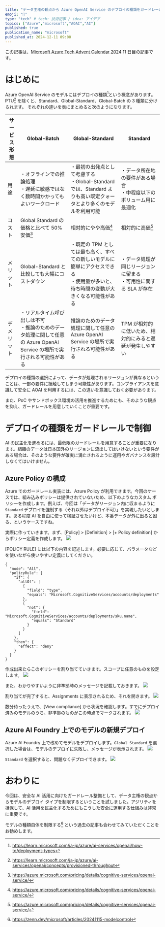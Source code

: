```yaml
---
title: "データ主権の観点から Azure OpenAI Service のデプロイの種類をガードレールにより制限して利用する"
emoji: "🍩"
type: "tech" # tech: 技術記事 / idea: アイデア
topics: ["Azure","microsoft","AOAI","AI"]
published: true
publication_name: "microsoft"
published_at: 2024-12-11 09:00
---
```

この記事は、[Microsoft Azure Tech Advent Calendar 2024](https://qiita.com/advent-calendar/2024/microsoft-azure-tech) 11 日目の記事です。
# はじめに
Azure OpenAI Service のモデルにはデプロイの種類[^1]という概念があります。PTU[^2] を除くと、Standard、Global-Standard、Global-Batch の 3 種類に分けられます。 それぞれの違いを表にまとめると次のようになります。

| サービス形態 | Global-Batch | Global-Standard | Standard |
| ---- | ---- | ---- | ---- |
| 用途 | ・オフラインでの推論処理<br>・遅延に敏感ではなく数時間かかってもよいワークロード | ・最初の出発点として考慮する<br>・Global-Standard では、Standard よりも高い既定クォータとより多くのモデルを利用可能 | ・データ所在地の要件がある場合<br>・中程度以下のボリューム用に最適化 |
| コスト | Global Standard の価格と比べて 50% 安価[^3] | 相対的にやや高価[^4] | 相対的に高価[^4] |
| メリット | Global-Standard と比較しても大幅にコストダウン | ・既定の TPM としては最も高く、すべての新しいモデルに簡単にアクセスできる<br>・使用量が多いと、待ち時間の変動が大きくなる可能性がある  | ・データ処理が同じリージョンに留まる<br>・可用性に関する SLA が存在 |
| デメリット | ・リアルタイム呼び出しは不可<br>・推論のためのデータ処理に関して任意の Azure OpenAI Service の場所で実行される可能性がある | 推論のためのデータ処理に関して任意の Azure OpenAI Service の場所で実行される可能性がある | TPM が相対的に低いため、相対的にみると遅延が発生しやすい |

[^1]:https://learn.microsoft.com/ja-jp/azure/ai-services/openai/how-to/deployment-types
[^2]:https://learn.microsoft.com/ja-jp/azure/ai-services/openai/concepts/provisioned-throughput
[^3]:https://azure.microsoft.com/pricing/details/cognitive-services/openai-service/
[^4]:https://azure.microsoft.com/pricing/details/cognitive-services/openai-service/


デプロイの種類の選択によって、データが処理されるリージョンが異なるということは、一部の要件に抵触してしまう可能性があります。コンプライアンスを意識して安全に AOAI を利用するには、この違いを意識しておく必要があります。

また、PoC やサンドボックス環境の活用を推進するためにも、そのような観点を抑え、ガードレールを用意していくことが重要です。

# デプロイの種類をガードレールで制御
AI の民主化を進めるには、最低限のガードレールを用意することが重要になります。組織のデータは日本国外のリージョンに流出してはいけないという要件がある場合は、そのような要件が確実に満たされるように運用やガバナンスを設計しなくてはいけません。

## Azure Policy の構成
Azure でのガードレール実装には、Azure Policy が利用できます。今回のケースでは、組み込みポリシーは提供されていないため、以下のようなカスタム ポリシーを作成します。例えば、今回は「データがリージョン内に収まるように `Standard` デプロイを強制する（それ以外はデプロイ不可）」を実現したいとします。ある程度 AI を自由に使って検証させたいけど、本番データが外に出ると困る、というケースですね。

実際に作っていきます。まず、[Policy] > [Definition] > [+ Policy definition] からポリシー定義を作成します。
![](/images/20241210-aoaideploytyperegulate/01.png)

[POLICY RULE] には以下の内容を記述します。必要に応じて、パラメータなどを使いながら使いやすい定義にしてください。

```json:regulate-model-deploy-type
{
  "mode": "All",
  "policyRule": {
    "if": {
      "allOf": [
        {
          "field": "type",
          "equals": "Microsoft.CognitiveServices/accounts/deployments"
        },
        {
          "not": {
            "field": "Microsoft.CognitiveServices/accounts/deployments/sku.name",
            "equals": "Standard"
          }
        }
      ]
    },
    "then": {
      "effect": "deny"
    }
  }
}
```
作成出来たらこのポリシーを割り当てていきます。スコープに任意のものを設定します。
![](/images/20241210-aoaideploytyperegulate/02.png)

また、わかりやすいように非準拠時のメッセージを記載しておきます。
![](/images/20241210-aoaideploytyperegulate/03.png)

割り当てが完了すると、Assignments に表示されるため、それを開きます。
![](/images/20241210-aoaideploytyperegulate/04.png)

数分待ったうえで、[View compliance] から状況を確認します。すでにデプロイ済みのモデルのうち、非準拠のものがこの時点でマークされます。
![](/images/20241210-aoaideploytyperegulate/05.png)

## Azure AI Foundry 上でのモデルの新規デプロイ
Azure AI Foundry 上で改めてモデルをデプロイします。`Global Standard` を選択した場合は、モデルのデプロイに失敗し、メッセージが表示されます。
![](/images/20241210-aoaideploytyperegulate/06.png)

`Standard` を選択すると、問題なくデプロイできます。
![](/images/20241210-aoaideploytyperegulate/07.png)


# おわりに
今回は、安全な AI 活用に向けたガードレール整備として、データ主権の観点からモデルのデプロイ タイプを制限するということを試しました。アジリティを担保して、AI 活用を民主化するためにもこうした安全に運用する仕組みは非常に重要です。

モデルの種類自体を制限する[^5] という過去の記事も合わせてみていただくことをお勧めします。

[^5]: https://zenn.dev/microsoft/articles/20241115-modelcontrol